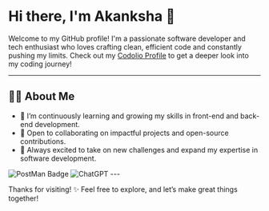 # Hi there, I'm Akanksha 👋

Welcome to my GitHub profile! I'm a passionate software developer and tech enthusiast who loves crafting clean, efficient code and constantly pushing my limits. Check out my [Codolio Profile](https://codolio.com/profile/akankshacodes) to get a deeper look into my coding journey!

---

## 👩‍💻 About Me
- 🌱 I’m continuously learning and growing my skills in front-end and back-end development.
- 💼 Open to collaborating on impactful projects and open-source contributions.
- 🚀 Always excited to take on new challenges and expand my expertise in software development.

<img src="https://api.badgr.io/public/assertions/vBS_7eouRy2uhzyIqr262A?identity__email=guptaakanksha2002%40gmail.com" alt="PostMan Badge"/>
<img src="https://certificate.codingninjas.com/certificate/abc984200fc4cc83/BadgesRoninCertificate" alt="ChatGPT"/>
---

Thanks for visiting! ✨ Feel free to explore, and let’s make great things together!
